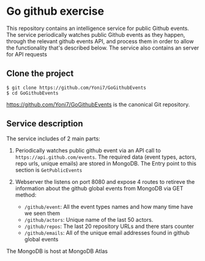 # Go github exercise 

This repository contains an intelligence service for public Github events.
The service periodically watches public Github events as they happen, through the relevant github events API, and process them in order to allow the functionality that's described below.
The service also contains an server for API requests

## Clone the project

```
$ git clone https://github.com/Yoni7/GoGithubEvents
$ cd GoGithubEvents
```
https://github.com/Yoni7/GoGithubEvents is the canonical Git repository.

## Service description

The service includes of 2 main parts:
1. Periodically watches public github event via an API call to `https://api.github.com/events`. 
    The required data (event types, actors, repo urls, unique emails) are stored in MongoDB.
    The Entry point to this section is `GetPublicEvents`

2. Webserver the listens on port 8080 and expose 4 routes to retireve the information about the github global events from MongoDB via GET method:
    - `/github/event`: All the event types names and how many time have we seen them
    - `/github/actors`: Unique name of the last 50 actors.
    - `/github/repos`: The last 20 repository URLs and there stars counter
    - `/github/emails`: All of the unique email addresses found in github global events

The MongoDB is host at MongoDB Atlas

